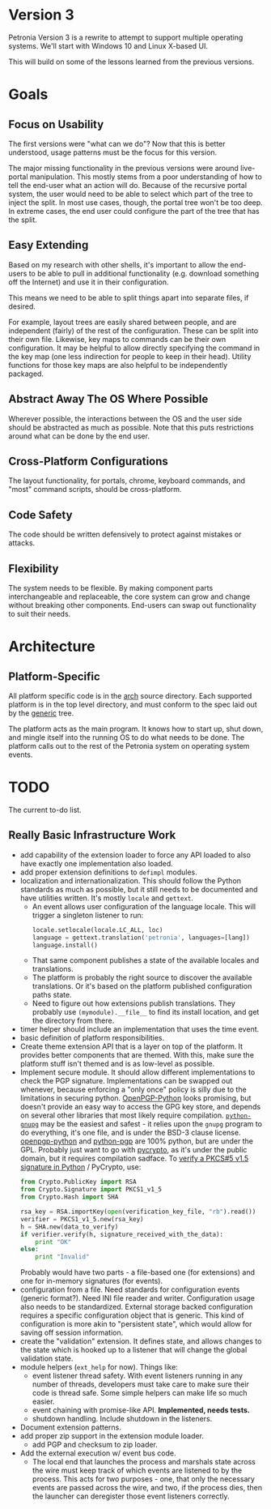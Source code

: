 # Version 3

Petronia Version 3 is a rewrite to attempt to support multiple operating systems.  We'll start with Windows 10 and Linux X-based UI.

This will build on some of the lessons learned from the previous versions.


# Goals

## Focus on Usability

The first versions were "what can we do"?  Now that this is better understood, usage patterns must be the focus for this version.

The major missing functionality in the previous versions were around live-portal manipulation.  This mostly stems from a poor understanding of how to tell the end-user what an action will do.  Because of the recursive portal system, the user would need to be able to select which part of the tree to inject the split.  In most use cases, though, the portal tree won't be too deep.  In extreme cases, the end user could configure the part of the tree that has the split.

## Easy Extending

Based on my research with other shells, it's important to allow the end-users to be able to pull in additional functionality (e.g. download something off the Internet) and use it in their configuration.

This means we need to be able to split things apart into separate files, if desired.

For example, layout trees are easily shared between people, and are independent (fairly) of the rest of the configuration.  These can be split into their own file.  Likewise, key maps to commands can be their own configuration.  It may be helpful to allow directly specifying the command in the key map (one less indirection for people to keep in their head).  Utility functions for those key maps are also helpful to be independently packaged.

## Abstract Away The OS Where Possible

Wherever possible, the interactions between the OS and the user side should be abstracted as much as possible.  Note that this puts restrictions around what can be done by the end user.

## Cross-Platform Configurations

The layout functionality, for portals, chrome, keyboard commands, and "most" command scripts, should be cross-platform.

## Code Safety

The code should be written defensively to protect against mistakes or attacks.

## Flexibility

The system needs to be flexible.  By making component parts interchangeable and replaceable, the core system can grow and change without breaking other components.  End-users can swap out functionality to suit their needs.

# Architecture

## Platform-Specific

All platform specific code is in the [arch](src/petronia3/arch) source directory.  Each supported platform is in the top level directory, and must conform to the spec laid out by the [generic](src/petronia3/arch/generic) tree.

The platform acts as the main program.  It knows how to start up, shut down, and mingle itself into the running OS to do what needs to be done.  The platform calls out to the rest of the Petronia system on operating system events.

# TODO

The current to-do list.

## Really Basic Infrastructure Work

* add capability of the extension loader to force any API loaded to also have exactly one implementation also loaded.
* add proper extension definitions to `defimpl` modules.
* localization and internationalization.  This should follow the Python standards as much as possible, but it still needs to be documented and have utilities written.  It's mostly `locale` and `gettext`.
    * An event allows user configuration of the language locale.  This will trigger a singleton listener to run:
      ```python
      locale.setlocale(locale.LC_ALL, loc)
      language = gettext.translation('petronia', languages=[lang])
      language.install()
      ```
    * That same component publishes a state of the available locales and translations.
    * The platform is probably the right source to discover the available translations.  Or it's based on the platform published configuration paths state.
    * Need to figure out how extensions publish translations.  They probably use `(mymodule).__file__` to find its install location, and get the directory from there.
* timer helper should include an implementation that uses the time event.
* basic definition of platform responsibilities.
* Create theme extension API that is a layer on top of the platform.  It provides better components that are themed.  With this, make sure the platform stuff isn't themed and is as low-level as possible.
* Implement secure module.  It should allow different implementations to check the PGP signature.  Implementations can be swapped out whenever, because enforcing a "only once" policy is silly due to the limitations in securing python.  [OpenPGP-Python](https://github.com/singpolyma/OpenPGP-Python) looks promising, but doesn't provide an easy way to access the GPG key store, and depends on several other libraries that most likely require compilation.  [`python-gnupg`](https://pythonhosted.org/python-gnupg/) may be the easiest and safest - it relies upon the `gnupg` program to do everything, it's one file, and is under the BSD-3 clause license.  [openpgp-python](https://github.com/diafygi/openpgp-python) and [python-pgp](https://github.com/mitchellrj/python-pgp) are 100% python, but are under the GPL.  Probably just want to go with [pycrypto](https://github.com/dlitz/pycrypto), as it's under the public domain, but it requires compilation sadface.  To [verify a PKCS#5 v1.5 signature in Python](https://stackoverflow.com/a/19551810/4580538) / PyCrypto, use:
    ```python
    from Crypto.PublicKey import RSA
    from Crypto.Signature import PKCS1_v1_5
    from Crypto.Hash import SHA

    rsa_key = RSA.importKey(open(verification_key_file, "rb").read())
    verifier = PKCS1_v1_5.new(rsa_key)
    h = SHA.new(data_to_verify)
    if verifier.verify(h, signature_received_with_the_data):
        print "OK"
    else:
        print "Invalid"
    ```
    Probably would have two parts - a file-based one (for extensions) and one for in-memory signatures (for events).
* configuration from a file.  Need standards for configuration events (generic format?).  Need INI file reader and writer.  Configuration usage also needs to be standardized.  External storage backed configuration requires a specific configuration object that is generic.  This kind of configuration is more akin to "persistent state", which would allow for saving off session information.
* create the "validation" extension.  It defines state, and allows changes to the state which is hooked up to a listener that will change the global validation state.
* module helpers (`ext_help` for now).  Things like:
    * event listener thread safety.  With event listeners running in any number of threads, developers must take care to make sure their code is thread safe.  Some simple helpers can make life so much easier.
    * event chaining with promise-like API. **Implemented, needs tests.**
    * shutdown handling.  Include shutdown in the listeners.
* Document extension patterns.
* add proper zip support in the extension module loader.
    * add PGP and checksum to zip loader.
* Add the external execution w/ event bus code.
    * The local end that launches the process and marshals state across the wire must keep track of which events are listened to by the process.  This acts for two purposes - one, that only the necessary events are passed across the wire, and two, if the process dies, then the launcher can deregister those event listeners correctly.
